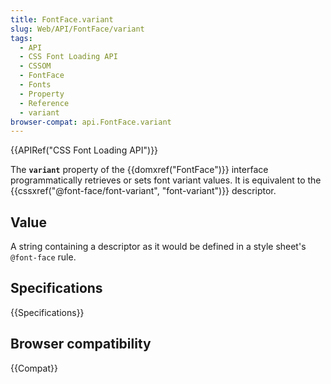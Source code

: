 ```yaml
---
title: FontFace.variant
slug: Web/API/FontFace/variant
tags:
  - API
  - CSS Font Loading API
  - CSSOM
  - FontFace
  - Fonts
  - Property
  - Reference
  - variant
browser-compat: api.FontFace.variant
---
```

{{APIRef("CSS Font Loading API")}}

The **`variant`** property of the
{{domxref("FontFace")}} interface programmatically retrieves or sets font variant
values. It is equivalent to the {{cssxref("@font-face/font-variant", "font-variant")}}
descriptor.

## Value

A string containing a descriptor as it would be defined in a style
sheet's `@font-face` rule.

## Specifications

{{Specifications}}

## Browser compatibility

{{Compat}}
